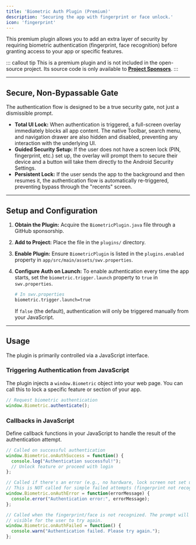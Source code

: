 ```yaml
---
title: 'Biometric Auth Plugin (Premium)'
description: 'Securing the app with fingerprint or face unlock.'
icon: 'fingerprint'
---
```


This premium plugin allows you to add an extra layer of security by requiring biometric authentication (fingerprint, face recognition) before granting access to your app or specific features.

::: callout tip
This is a premium plugin and is not included in the open-source project. Its source code is only available to **[Project Sponsors](https://github.com/sponsors/mgks/sponsorships?sponsor=mgks&tier_id=468838)**.
:::

---

## Secure, Non-Bypassable Gate

The authentication flow is designed to be a true security gate, not just a dismissible prompt.

- **Total UI Lock:** When authentication is triggered, a full-screen overlay immediately blocks all app content. The native Toolbar, search menu, and navigation drawer are also hidden and disabled, preventing any interaction with the underlying UI.
- **Guided Security Setup:** If the user does not have a screen lock (PIN, fingerprint, etc.) set up, the overlay will prompt them to secure their device and a button will take them directly to the Android Security Settings.
- **Persistent Lock:** If the user sends the app to the background and then resumes it, the authentication flow is automatically re-triggered, preventing bypass through the "recents" screen.

---

## Setup and Configuration

1.  **Obtain the Plugin:** Acquire the `BiometricPlugin.java` file through a GitHub sponsorship.
2.  **Add to Project:** Place the file in the `plugins/` directory.
3.  **Enable Plugin:** Ensure `BiometricPlugin` is listed in the `plugins.enabled` property in `app/src/main/assets/swv.properties`.
4.  **Configure Auth on Launch:** To enable authentication every time the app starts, set the `biometric.trigger.launch` property to `true` in `swv.properties`.

    ```bash
    # In swv.properties
    biometric.trigger.launch=true
    ```
    If `false` (the default), authentication will only be triggered manually from your JavaScript.

---

## Usage

The plugin is primarily controlled via a JavaScript interface.

### Triggering Authentication from JavaScript

The plugin injects a `window.Biometric` object into your web page. You can call this to lock a specific feature or section of your app.

```javascript
// Request biometric authentication
window.Biometric.authenticate();
```

### Callbacks in JavaScript

Define callback functions in your JavaScript to handle the result of the authentication attempt.

```javascript
// Called on successful authentication
window.Biometric.onAuthSuccess = function() {
  console.log("Authentication successful!");
  // Unlock feature or proceed with login
};

// Called if there's an error (e.g., no hardware, lock screen not set up)
// This is NOT called for simple failed attempts (fingerprint not recognized).
window.Biometric.onAuthError = function(errorMessage) {
  console.error("Authentication error:", errorMessage);
};

// Called when the fingerprint/face is not recognized. The prompt will remain
// visible for the user to try again.
window.Biometric.onAuthFailed = function() {
  console.warn("Authentication failed. Please try again.");
};
```